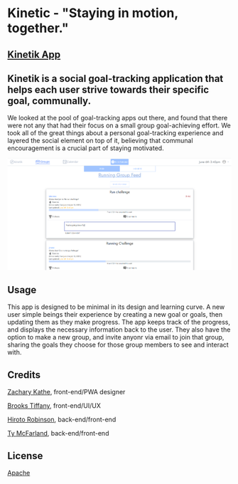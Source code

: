 # Kinetic - "Staying in motion, together."
## [Kinetik App](http://kinetikapp.herokuapp.com/)


## Kinetik is a social goal-tracking application that helps each user strive towards their specific goal, communally.

We looked at the pool of goal-tracking apps out there, and found that there were not any that had their focus on a small group goal-achieving effort. We took all of the great things about a personal goal-tracking experience and layered the social element on top of it, believing that communal encouragement is a crucial part of staying motivated. 

<img src="./public/kinetik-copy.PNG" alt="kinetik screenshot" />

## Usage

This app is designed to be minimal in its design and learning curve. A new user simple beings their experience by creating a new goal or goals, then updating them as they make progress. The app keeps track of the progress, and displays the necessary information back to the user. They also have the option to make a new group, and invite anyonr via email to join that group, sharing the goals they choose for those group members to see and interact with.


## Credits
[Zachary Kathe](https://github.com/ZacharyKathe/), front-end/PWA designer 

[Brooks Tiffany](https://github.com/brooks-t), front-end/UI/UX

[Hiroto Robinson](https://github.com/Gushihiro), back-end/front-end

[Ty McFarland](https://github.com/tylercmac), back-end/front-end


## License
[Apache](https://www.apache.org/licenses/LICENSE-2.0)


